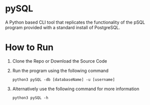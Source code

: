 # pySQL

A Python based CLI tool that replicates the functionality of the pSQL program provided with a standard install of PostgreSQL.

# How to Run

1. Clone the Repo or Download the Source Code
2. Run the program using the following command

    <code>python3 pySQL -db [databaseName] -u [username]</code>
4. Alternatively use the following command for more information

    <code>python3 pySQL -h </code>
